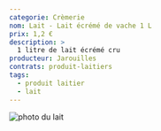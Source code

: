 ```yaml
---
categorie: Crèmerie
nom: Lait - Lait écrémé de vache 1 L
prix: 1,2 €
description: >
  1 litre de lait écrémé cru
producteur: Jarouilles
contrats: produit-laitiers
tags: 
  - produit laitier
  - lait
---
```


![photo du lait](lait.jpg)

